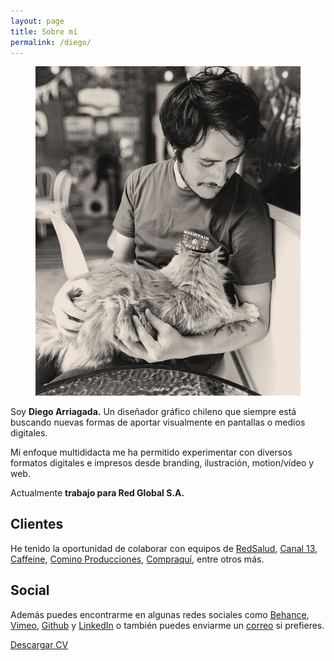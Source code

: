 ```yaml
---
layout: page
title: Sobre mí
permalink: /diego/
---
```


<aside class="c2-col">
<div>
    <figure>
        <img src="/public/me.jpg" loading="lazy" alt="">
    </figure>
</div>
<div>
    <p>Soy <strong>Diego Arriagada.</strong> Un diseñador gráfico chileno que siempre está buscando nuevas formas de aportar visualmente en pantallas o medios digitales.</p>
    <p>Mi enfoque multididacta me ha permitido experimentar con diversos formatos digitales e impresos desde branding, ilustración, motion/vídeo y web.</p>
    <p>Actualmente <strong>trabajo para Red Global S.A.</strong></p>
    <h2>Clientes</h2>
    <p>He tenido la oportunidad de colaborar con equipos de <a href="https://www.redsalud.cl/" target="_blank">RedSalud</a>, <a href="https://www.13.cl/" target="_blank">Canal 13</a>, <a href="https://www.instagram.com/cafeteria_caffeine/" target="_blank">Caffeine</a>, <a href="https://www.comino.cl/" target="_blank">Comino Producciones</a>, <a href="https://www.compraqui.cl/" target="_blank">Compraquí</a>, entre otros más.</p>
    <h2>Social</h2>
    <p>Además puedes encontrarme en algunas redes sociales como <a href="https://www.behance.net/diegoarriagada/" target="_blank">Behance</a>, <a href="https://vimeo.com/diegoarriagada" target="_blank">Vimeo</a>, <a href="https://github.com/darriagada/" target="_blank">Github</a> y <a href="https://www.linkedin.com/in/darriagada6/" target="_blank">LinkedIn</a> o también puedes enviarme un <a href="mailto:darriagada6 at gmail.com">correo</a> si prefieres.</p>
    <a href="/public/files/cv25.pdf" class="button" style="width:200px" target="_blank">Descargar CV</a>
</div>
</aside>